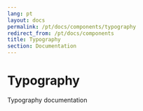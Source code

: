 ```yaml
---
lang: pt
layout: docs
permalink: /pt/docs/components/typography
redirect_from: /pt/docs/components
title: Typography
section: Documentation
---
```


# Typography

Typography documentation
